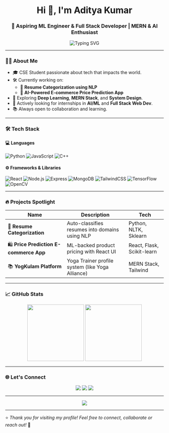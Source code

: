 <h1 align="center">Hi 👋, I'm Aditya Kumar</h1>
<h3 align="center">🚀 Aspiring ML Engineer & Full Stack Developer | MERN & AI Enthusiast</h3>

<p align="center">
  <img src="https://readme-typing-svg.demolab.com?font=Fira+Code&weight=500&pause=1000&center=true&vCenter=true&multiline=true&width=500&height=80&lines=Welcome+to+my+GitHub!;I+love+solving+real-world+problems.;Building+projects+with+React+%26+ML+🚀" alt="Typing SVG" />
</p>

---

### 🧑‍💻 About Me

- 🎓 CSE Student passionate about tech that impacts the world.
- 🛠️ Currently working on:
  - 🎯 **Resume Categorization using NLP**
  - 🛒 **AI-Powered E-commerce Price Prediction App**
- 🌱 Exploring **Deep Learning**, **MERN Stack**, and **System Design**.
- 🤝 Actively looking for internships in **AI/ML** and **Full Stack Web Dev**.
- 📚 Always open to collaboration and learning.

---

### 🛠️ Tech Stack

#### 💻 Languages
![Python](https://img.shields.io/badge/-Python-3776AB?logo=python&logoColor=white)
![JavaScript](https://img.shields.io/badge/-JavaScript-F7DF1E?logo=javascript&logoColor=black)
![C++](https://img.shields.io/badge/-C++-00599C?logo=c%2B%2B&logoColor=white)

#### ⚙️ Frameworks & Libraries
![React](https://img.shields.io/badge/-React-61DAFB?logo=react&logoColor=black)
![Node.js](https://img.shields.io/badge/-Node.js-339933?logo=node.js&logoColor=white)
![Express](https://img.shields.io/badge/-Express.js-000000?logo=express&logoColor=white)
![MongoDB](https://img.shields.io/badge/-MongoDB-47A248?logo=mongodb&logoColor=white)
![TailwindCSS](https://img.shields.io/badge/-Tailwind_CSS-38B2AC?logo=tailwind-css&logoColor=white)
![TensorFlow](https://img.shields.io/badge/-TensorFlow-FF6F00?logo=tensorflow&logoColor=white)
![OpenCV](https://img.shields.io/badge/-OpenCV-5C3EE8?logo=opencv&logoColor=white)

---

### 🔥 Projects Spotlight

| Name | Description | Tech |
|------|-------------|------|
| 🧠 **Resume Categorization** | Auto-classifies resumes into domains using NLP | Python, NLTK, Sklearn |
| 🛍️ **Price Prediction E-commerce App** | ML-backed product pricing with React UI | React, Flask, Scikit-learn |
| 📚 **YogKulam Platform** | Yoga Trainer profile system (like Yoga Alliance) | MERN Stack, Tailwind |

---

### 📈 GitHub Stats

<p align="center">
  <img src="https://github-readme-stats.vercel.app/api?username=adityakumar0009&show_icons=true&theme=tokyonight" height="180" />
  <img src="https://github-readme-streak-stats.herokuapp.com/?user=adityakumar0009&theme=tokyonight" height="180" />
</p>

---

### 🌐 Let's Connect

<p align="center">
  <a href="https://www.linkedin.com/in/adityakumar09/" target="_blank"><img src="https://img.shields.io/badge/-LinkedIn-0077B5?logo=linkedin&logoColor=white" /></a>
  <a href="mailto:adityakumar0009@gmail.com"><img src="https://img.shields.io/badge/-Gmail-D14836?logo=gmail&logoColor=white" /></a>
  <a href="https://github.com/adityakumar0009"><img src="https://img.shields.io/badge/-GitHub-181717?logo=github&logoColor=white" /></a>
</p>

---

<p align="center">
  <img src="https://quotes-github-readme.vercel.app/api?type=horizontal&theme=tokyonight" />
</p>

---

⭐️ *Thank you for visiting my profile! Feel free to connect, collaborate or reach out!* 🚀
